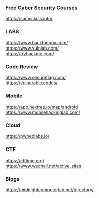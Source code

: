 
### Free Cyber Security Courses
https://samsclass.info/

### LABS
https://www.hackthebox.com/
<br>
https://www.vulnlab.com/
<br>
https://tryhackme.com/

### Code Review
https://www.secureflag.com/
<br>
https://vulnerable.codes/

### Mobile
https://app.hextree.io/map/android
<br>
https://www.mobilehackinglab.com/

### Cloud
https://pwnedlabs.io/


### CTF
https://ctftime.org/
<br>
https://www.wechall.net/active_sites

### Blogs
https://midnightcomputerlab.net/directory/